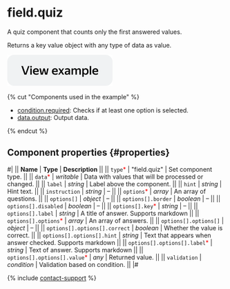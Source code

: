 # field.quiz

A quiz component that counts only the first answered values.

Returns a key value object with any type of data as value.

[![image](../_images/buttons/view-example.svg)](https://ya.cc/t/jiIPzTjC446QoL)

{% cut "Components used in the example" %}

- [condition.required](condition.required.md): Checks if at least one option is selected.
- [data.output](../operations/work-with-data.md): Output data.

{% endcut %}

## Component properties {#properties}

#|
|| **Name** | **Type** | **Description** ||
|| `type`<span style="color: red">\*</span> | "field.quiz" | Set component type. ||
|| `data`<span style="color: red">\*</span> | _writable_ | Data with values that will be processed or changed. ||
|| `label` | _string_ | Label above the component. ||
|| `hint` | _string_ | Hint text. ||
|| `instruction` | _string_ | – ||
|| `options`<span style="color: red">\*</span> | _array_ | An array of questions. ||
|| `options[]` | _object_ | – ||
|| `options[].border` | _boolean_ | – ||
|| `options[].disabled` | _boolean_ | – ||
|| `options[].key`<span style="color: red">\*</span> | _string_ | – ||
|| `options[].label` | _string_ | A title of answer. Supports markdown ||
|| `options[].options`<span style="color: red">\*</span> | _array_ | An array of answers. ||
|| `options[].options[]` | _object_ | – ||
|| `options[].options[].correct` | _boolean_ | Whether the value is correct. ||
|| `options[].options[].hint` | _string_ | Text that appears when answer checked. Supports markdown ||
|| `options[].options[].label`<span style="color: red">\*</span> | _string_ | Text of answer. Supports markdown ||
|| `options[].options[].value`<span style="color: red">\*</span> | _any_ | Returned value. ||
|| `validation` | _condition_ | Validation based on condition. ||
|#

{% include [contact-support](../_includes/contact-support.md) %}

